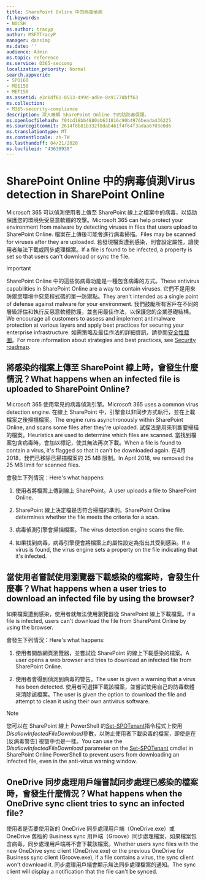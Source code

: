 ```yaml
---
title: SharePoint Online 中的病毒偵測
f1.keywords:
- NOCSH
ms.author: tracyp
author: MSFTTracyP
manager: dansimp
ms.date: ''
audience: Admin
ms.topic: reference
ms.service: O365-seccomp
localization_priority: Normal
search.appverid:
- SPO160
- MOE150
- MET150
ms.assetid: e3c6df61-8513-499d-ad8e-8a91770bff63
ms.collection:
- M365-security-compliance
description: 深入瞭解 SharePoint Online 中的防防毒保護。
ms.openlocfilehash: f04cd18bb4880ab631816c90b4976beada436225
ms.sourcegitcommit: 2614f8b81b332f8dab461f4f64f3adaa6703e0d6
ms.translationtype: MT
ms.contentlocale: zh-TW
ms.lasthandoff: 04/21/2020
ms.locfileid: "43630938"
---
```

# <a name="virus-detection-in-sharepoint-online"></a><span data-ttu-id="a7169-103">SharePoint Online 中的病毒偵測</span><span class="sxs-lookup"><span data-stu-id="a7169-103">Virus detection in SharePoint Online</span></span>

<span data-ttu-id="a7169-104">Microsoft 365 可以偵測使用者上傳至 SharePoint 線上之檔案中的病毒，以協助保護您的環境免受惡意軟體的攻擊。</span><span class="sxs-lookup"><span data-stu-id="a7169-104">Microsoft 365 can help protect your environment from malware by detecting viruses in files that users upload to SharePoint Online.</span></span> <span data-ttu-id="a7169-105">檔案在上傳後可能會進行病毒掃描。</span><span class="sxs-lookup"><span data-stu-id="a7169-105">Files may be scanned for viruses after they are uploaded.</span></span> <span data-ttu-id="a7169-106">若發現檔案遭到感染，則會設定屬性，讓使用者無法下載或同步處理檔案。</span><span class="sxs-lookup"><span data-stu-id="a7169-106">If a file is found to be infected, a property is set so that users can't download or sync the file.</span></span>

> [!IMPORTANT]
> <span data-ttu-id="a7169-107">SharePoint Online 中的這些防病毒功能是一種包含病毒的方式。</span><span class="sxs-lookup"><span data-stu-id="a7169-107">These antivirus capabilities in SharePoint Online are a way to contain viruses.</span></span> <span data-ttu-id="a7169-108">它們不是用來防禦您環境中惡意程式碼的單一防禦點。</span><span class="sxs-lookup"><span data-stu-id="a7169-108">They aren't intended as a single point of defense against malware for your environment.</span></span> <span data-ttu-id="a7169-109">我們鼓勵所有客戶在不同的層級評估和執行反惡意軟體防護，並套用最佳作法，以保護您的企業基礎結構。</span><span class="sxs-lookup"><span data-stu-id="a7169-109">We encourage all customers to assess and implement antimalware protection at various layers and apply best practices for securing your enterprise infrastructure.</span></span> <span data-ttu-id="a7169-110">如需策略及最佳作法的詳細資訊，請參閱[安全性藍圖](security-roadmap.md)。</span><span class="sxs-lookup"><span data-stu-id="a7169-110">For more information about strategies and best practices, see [Security roadmap](security-roadmap.md).</span></span>

## <a name="what-happens-when-an-infected-file-is-uploaded-to-sharepoint-online"></a><span data-ttu-id="a7169-111">將感染的檔案上傳至 SharePoint 線上時，會發生什麼情況？</span><span class="sxs-lookup"><span data-stu-id="a7169-111">What happens when an infected file is uploaded to SharePoint Online?</span></span>

<span data-ttu-id="a7169-112">Microsoft 365 使用常見的病毒偵測引擎。</span><span class="sxs-lookup"><span data-stu-id="a7169-112">Microsoft 365 uses a common virus detection engine.</span></span> <span data-ttu-id="a7169-113">在線上 SharePoint 中，引擎會以非同步方式執行，並在上載檔案之後掃描檔案。</span><span class="sxs-lookup"><span data-stu-id="a7169-113">The engine runs asynchronously within SharePoint Online, and scans some files after they're uploaded.</span></span> <span data-ttu-id="a7169-114">試探法是用來判斷要掃描的檔案。</span><span class="sxs-lookup"><span data-stu-id="a7169-114">Heuristics are used to determine which files are scanned.</span></span> <span data-ttu-id="a7169-115">當找到檔案包含病毒時，會加以標記，使其無法再次下載。</span><span class="sxs-lookup"><span data-stu-id="a7169-115">When a file is found to contain a virus, it's flagged so that it can't be downloaded again.</span></span> <span data-ttu-id="a7169-116">在4月2018，我們已移除已掃描檔案的 25 MB 限制。</span><span class="sxs-lookup"><span data-stu-id="a7169-116">In April 2018, we removed the 25 MB limit for scanned files.</span></span>

<span data-ttu-id="a7169-117">會發生下列情況：</span><span class="sxs-lookup"><span data-stu-id="a7169-117">Here's what happens:</span></span>

1. <span data-ttu-id="a7169-118">使用者將檔案上傳到線上 SharePoint。</span><span class="sxs-lookup"><span data-stu-id="a7169-118">A user uploads a file to SharePoint Online.</span></span>

2. <span data-ttu-id="a7169-119">SharePoint 線上決定檔是否符合掃描的準則。</span><span class="sxs-lookup"><span data-stu-id="a7169-119">SharePoint Online determines whether the file meets the criteria for a scan.</span></span>

3. <span data-ttu-id="a7169-120">病毒偵測引擎會掃描檔案。</span><span class="sxs-lookup"><span data-stu-id="a7169-120">The virus detection engine scans the file.</span></span>

4. <span data-ttu-id="a7169-121">如果找到病毒，病毒引擎便會將檔案上的屬性設定為指出其受到感染。</span><span class="sxs-lookup"><span data-stu-id="a7169-121">If a virus is found, the virus engine sets a property on the file indicating that it's infected.</span></span>

## <a name="what-happens-when-a-user-tries-to-download-an-infected-file-by-using-the-browser"></a><span data-ttu-id="a7169-122">當使用者嘗試使用瀏覽器下載感染的檔案時，會發生什麼事？</span><span class="sxs-lookup"><span data-stu-id="a7169-122">What happens when a user tries to download an infected file by using the browser?</span></span>

<span data-ttu-id="a7169-123">如果檔案遭到感染，使用者就無法使用瀏覽器從 SharePoint 線上下載檔案。</span><span class="sxs-lookup"><span data-stu-id="a7169-123">If a file is infected, users can't download the file from SharePoint Online by using the browser.</span></span>

<span data-ttu-id="a7169-124">會發生下列情況：</span><span class="sxs-lookup"><span data-stu-id="a7169-124">Here's what happens:</span></span>

1. <span data-ttu-id="a7169-125">使用者開啟網頁瀏覽器，並嘗試從 SharePoint 的線上下載感染的檔案。</span><span class="sxs-lookup"><span data-stu-id="a7169-125">A user opens a web browser and tries to download an infected file from SharePoint Online.</span></span>

2. <span data-ttu-id="a7169-126">使用者會得到偵測到病毒的警告。</span><span class="sxs-lookup"><span data-stu-id="a7169-126">The user is given a warning that a virus has been detected.</span></span> <span data-ttu-id="a7169-127">使用者可選擇下載該檔案，並嘗試使用自己的防毒軟體來清除該檔案。</span><span class="sxs-lookup"><span data-stu-id="a7169-127">The user is given the option to download the file and attempt to clean it using their own antivirus software.</span></span>

> [!NOTE]
> <span data-ttu-id="a7169-128">您可以在 SharePoint 線上 PowerShell 的[Set-SPOTenant](https://docs.microsoft.com/powershell/module/sharepoint-online/Set-SPOTenant)指令程式上使用*DisallowInfectedFileDownload*參數，以防止使用者下載染毒的檔案，即使是在 [反病毒警告] 視窗中也是一樣。</span><span class="sxs-lookup"><span data-stu-id="a7169-128">You can use the *DisallowInfectedFileDownload* parameter on the [Set-SPOTenant](https://docs.microsoft.com/powershell/module/sharepoint-online/Set-SPOTenant) cmdlet in SharePoint Online PowerShell to prevent users from downloading an infected file, even in the anti-virus warning window.</span></span>

## <a name="what-happens-when-the-onedrive-sync-client-tries-to-sync-an-infected-file"></a><span data-ttu-id="a7169-129">OneDrive 同步處理用戶端嘗試同步處理已感染的檔案時，會發生什麼情況？</span><span class="sxs-lookup"><span data-stu-id="a7169-129">What happens when the OneDrive sync client tries to sync an infected file?</span></span>

<span data-ttu-id="a7169-130">使用者是否要使用新的 OneDrive 同步處理用戶端（OneDrive.exe）或 OneDrive 舊版的 Business sync 用戶端（Groove）同步處理檔案，如果檔案包含病毒，同步處理用戶端將不會下載該檔案。</span><span class="sxs-lookup"><span data-stu-id="a7169-130">Whether users sync files with the new OneDrive sync client (OneDrive.exe) or the previous OneDrive for Business sync client (Groove.exe), if a file contains a virus, the sync client won't download it.</span></span> <span data-ttu-id="a7169-131">同步處理用戶端會顯示無法同步處理檔案的通知。</span><span class="sxs-lookup"><span data-stu-id="a7169-131">The sync client will display a notification that the file can't be synced.</span></span>
